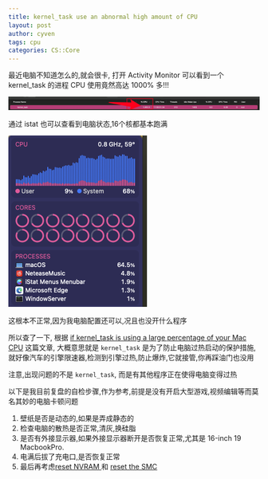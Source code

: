 ```yaml
---
title: kernel_task use an abnormal high amount of CPU
layout: post
author: cyven
tags: cpu
categories: CS::Core
---
```



最近电脑不知道怎么的,就会很卡, 打开 Activity Monitor 可以看到一个 kernel_task 的进程 CPU 使用竟然高达 1000% 多!!!

![2025-06-22-08-06-55-screenshoot.png](../assets/img/2025-06-22-08-06-55-screenshoot.png)

通过 istat 也可以查看到电脑状态,16个核都基本跑满

![2025-06-22-08-08-59-screenshoot.png](../assets/img/2025-06-22-08-08-59-screenshoot.png)

这根本不正常,因为我电脑配置还可以,况且也没开什么程序

所以查了一下, 根据 [if kernel_task is using a large percentage of your Mac CPU](https://support.apple.com/en-us/102172) 这篇文章,
大概意思就是 `kernel_task` 是为了防止电脑过热启动的保护措施, 就好像汽车的引擎限速器,检测到引擎过热,防止爆炸,它就接管,你再踩油门也没用

注意,出现问题的不是 `kernel_task`, 而是有其他程序正在使得电脑变得过热

以下是我目前复盘的自检步骤,作为参考,前提是没有开启大型游戏,视频编辑等而莫名其妙的电脑卡顿问题

1. 壁纸是否是动态的,如果是弄成静态的
2. 检查电脑的散热是否正常,清灰,换硅脂
3. 是否有外接显示器,如果外接显示器断开是否恢复正常,尤其是 16-inch 19 MacbookPro.
4. 电满后拔了充电口,是否恢复正常
5. 最后再考虑[reset NVRAM ](https://support.apple.com/en-us/102539) 和 [reset the SMC](https://support.apple.com/en-us/102605)
